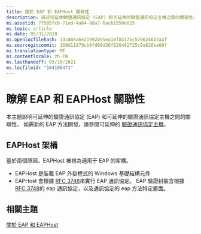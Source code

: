 ```yaml
---
title: 關於 EAP 和 EAPHost 關聯性
description: 描述可延伸驗證通訊協定 (EAP) 和可延伸的驗證通訊協定主機之間的關聯性。
ms.assetid: 7f585fc6-71ed-4a64-88a7-6acb1550e825
ms.topic: article
ms.date: 05/31/2018
ms.openlocfilehash: 13c888a6e21992b95ea10f83175c5766246b7aaf
ms.sourcegitcommit: 168d11879cb9fd89d26f826482725c0a626be00f
ms.translationtype: MT
ms.contentlocale: zh-TW
ms.lasthandoff: 03/16/2021
ms.locfileid: "104196471"
---
```

# <a name="learn-about-the-eap-and-eaphost-relationship"></a>瞭解 EAP 和 EAPHost 關聯性

本主題說明可延伸的驗證通訊協定 (EAP) 和可延伸的驗證通訊協定主機之間的關聯性。 如需新的 EAP 方法開發，請參閱可延伸的 [驗證通訊協定主機](../eaphost/portal.md)。

## <a name="eaphost-framework"></a>EAPHost 架構

基於兩個原因，EAPHost 被視為適用于 EAP 的架構。

-   EAPHost 是裝載 EAP 外掛程式的 Windows 基礎結構元件
-   EAPHost 會根據 [RFC 3748](https://go.microsoft.com/fwlink/p/?linkid=84063)來實行 EAP 通訊協定。 EAP 驗證封裝含根據 [RFC 3748](https://go.microsoft.com/fwlink/p/?linkid=84063)的 eap 通訊協定，以及通訊協定的 eap 方法特定層面。

## <a name="related-topics"></a>相關主題

<dl> <dt>

[關於 EAP 和 EAPHost](about-extenstible-authentication-protocol-and-eaphhost.md)
</dt> </dl>

 

 
